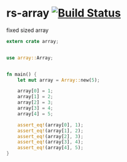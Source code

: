 rs-array [![Build Status](https://travis-ci.org/nathanfaucett/rs-array.svg?branch=master)](https://travis-ci.org/nathanfaucett/rs-array)
=====
fixed sized array

```rust
extern crate array;


use array::Array;


fn main() {
    let mut array = Array::new(5);

    array[0] = 1;
    array[1] = 2;
    array[2] = 3;
    array[3] = 4;
    array[4] = 5;

    assert_eq!(array[0], 1);
    assert_eq!(array[1], 2);
    assert_eq!(array[2], 3);
    assert_eq!(array[3], 4);
    assert_eq!(array[4], 5);
}
```
